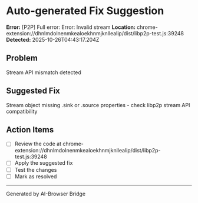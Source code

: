 # Auto-generated Fix Suggestion

**Error:** [P2P] Full error: Error: Invalid stream
**Location:** chrome-extension://dhnlmdolnenmkealoekhnmjknllealip/dist/libp2p-test.js:39248
**Detected:** 2025-10-26T04:43:17.204Z

## Problem
Stream API mismatch detected

## Suggested Fix
Stream object missing .sink or .source properties - check libp2p stream API compatibility

## Action Items
- [ ] Review the code at chrome-extension://dhnlmdolnenmkealoekhnmjknllealip/dist/libp2p-test.js:39248
- [ ] Apply the suggested fix
- [ ] Test the changes
- [ ] Mark as resolved

---
Generated by AI-Browser Bridge
